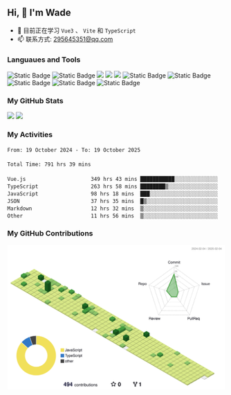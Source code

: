 ## Hi, 👋 I'm Wade

- 🌱 目前正在学习 `Vue3` 、 `Vite` 和 `TypeScript`
- 📫 联系方式: 295645351@qq.com

### Languaues and Tools

<span > 
  <img alt="Static Badge" src="https://img.shields.io/badge/Vue-%2342b883?style=flat-square&logo=Vue&logoColor=%23fff"> 
  <img alt="Static Badge" src="https://img.shields.io/badge/TypeScript-%230072b3?style=flat-square&logo=TypeScript&logoColor=%23fff"> 
  <img src="https://img.shields.io/badge/-JavaScript-F7DF1E?style=flat-square&logo=javascript&logoColor=white" /> 
  <img src="https://img.shields.io/badge/-HTML5-E34F26?style=flat-square&logo=html5&logoColor=white" /> 
  <img src="https://img.shields.io/badge/-CSS3-1572B6?style=flat-square&logo=css3" /> 
  <img alt="Static Badge" src="https://img.shields.io/badge/Webpack-%230072b3?style=flat-square&logo=webpack&logoColor=%23fff"> 
  <img alt="Static Badge" src="https://img.shields.io/badge/Vite-%239a60fe?style=flat-square&logo=vite&logoColor=%23fff"> 
  <img alt="Static Badge" src="https://img.shields.io/badge/Sass-%23c66394?style=flat-square&logo=Sass&logoColor=%23fff"> 
  <img alt="Static Badge" src="https://img.shields.io/badge/Visual_Studio_Code-007ACC?style=flat-square&logo=Visual-Studio-Code&logoColor=white"> 
  <img alt="Static Badge" src="https://img.shields.io/badge/Git-F05032?style=flat-square&logo=Git&logoColor=white">  
</span>


### My GitHub Stats

<div align="left">
  <img src="https://github-readme-stats.vercel.app/api?username=Cwd295645351&show_icons=true" /> 
  <img src="https://github-readme-stats.vercel.app/api/top-langs/?username=Cwd295645351&layout=compact&langs_count=6&text_color=000&icon_color=fff&theme=graywhite" />
</div>

### My Activities

<!--START_SECTION:waka-->

```txt
From: 19 October 2024 - To: 19 October 2025

Total Time: 791 hrs 39 mins

Vue.js                     349 hrs 43 mins ███████████░░░░░░░░░░░░░░   44.18 %
TypeScript                 263 hrs 58 mins ████████▒░░░░░░░░░░░░░░░░   33.34 %
JavaScript                 98 hrs 18 mins  ███░░░░░░░░░░░░░░░░░░░░░░   12.42 %
JSON                       37 hrs 35 mins  █▒░░░░░░░░░░░░░░░░░░░░░░░   04.75 %
Markdown                   12 hrs 32 mins  ▒░░░░░░░░░░░░░░░░░░░░░░░░   01.59 %
Other                      11 hrs 56 mins  ▒░░░░░░░░░░░░░░░░░░░░░░░░   01.51 %
```

<!--END_SECTION:waka-->

### My GitHub Contributions

![](./profile-3d-contrib/profile-green-animate.svg)
